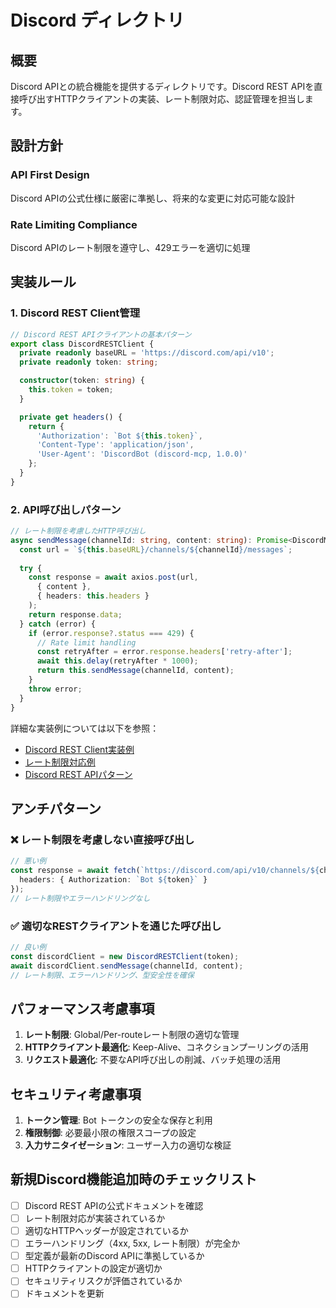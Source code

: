 # Discord ディレクトリ

## 概要

Discord APIとの統合機能を提供するディレクトリです。Discord REST APIを直接呼び出すHTTPクライアントの実装、レート制限対応、認証管理を担当します。

## 設計方針

### API First Design

Discord APIの公式仕様に厳密に準拠し、将来的な変更に対応可能な設計

### Rate Limiting Compliance

Discord APIのレート制限を遵守し、429エラーを適切に処理

## 実装ルール

### 1. Discord REST Client管理

```typescript
// Discord REST APIクライアントの基本パターン
export class DiscordRESTClient {
  private readonly baseURL = 'https://discord.com/api/v10';
  private readonly token: string;

  constructor(token: string) {
    this.token = token;
  }

  private get headers() {
    return {
      'Authorization': `Bot ${this.token}`,
      'Content-Type': 'application/json',
      'User-Agent': 'DiscordBot (discord-mcp, 1.0.0)'
    };
  }
}
```

### 2. API呼び出しパターン

```typescript
// レート制限を考慮したHTTP呼び出し
async sendMessage(channelId: string, content: string): Promise<DiscordMessage> {
  const url = `${this.baseURL}/channels/${channelId}/messages`;
  
  try {
    const response = await axios.post(url, 
      { content }, 
      { headers: this.headers }
    );
    return response.data;
  } catch (error) {
    if (error.response?.status === 429) {
      // Rate limit handling
      const retryAfter = error.response.headers['retry-after'];
      await this.delay(retryAfter * 1000);
      return this.sendMessage(channelId, content);
    }
    throw error;
  }
}
```

詳細な実装例については以下を参照：
- [Discord REST Client実装例](./docs/examples/discord-rest-client.md)
- [レート制限対応例](./docs/examples/rate-limiting.md)
- [Discord REST APIパターン](./docs/patterns/discord-patterns.md)

## アンチパターン

### ❌ レート制限を考慮しない直接呼び出し

```typescript
// 悪い例
const response = await fetch(`https://discord.com/api/v10/channels/${channelId}/messages`, {
  headers: { Authorization: `Bot ${token}` }
});
// レート制限やエラーハンドリングなし
```

### ✅ 適切なRESTクライアントを通じた呼び出し

```typescript
// 良い例
const discordClient = new DiscordRESTClient(token);
await discordClient.sendMessage(channelId, content);
// レート制限、エラーハンドリング、型安全性を確保
```

## パフォーマンス考慮事項

1. **レート制限**: Global/Per-routeレート制限の適切な管理
2. **HTTPクライアント最適化**: Keep-Alive、コネクションプーリングの活用
3. **リクエスト最適化**: 不要なAPI呼び出しの削減、バッチ処理の活用

## セキュリティ考慮事項

1. **トークン管理**: Bot トークンの安全な保存と利用
2. **権限制御**: 必要最小限の権限スコープの設定
3. **入力サニタイゼーション**: ユーザー入力の適切な検証

## 新規Discord機能追加時のチェックリスト

- [ ] Discord REST APIの公式ドキュメントを確認
- [ ] レート制限対応が実装されているか
- [ ] 適切なHTTPヘッダーが設定されているか
- [ ] エラーハンドリング（4xx, 5xx, レート制限）が完全か
- [ ] 型定義が最新のDiscord APIに準拠しているか
- [ ] HTTPクライアントの設定が適切か
- [ ] セキュリティリスクが評価されているか
- [ ] ドキュメントを更新